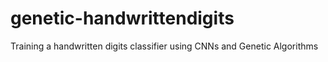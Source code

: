 # genetic-handwrittendigits

Training a handwritten digits classifier using CNNs and Genetic Algorithms
